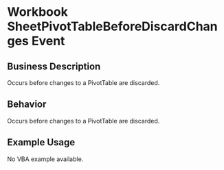 # Workbook SheetPivotTableBeforeDiscardChanges Event

## Business Description
Occurs before changes to a PivotTable are discarded.

## Behavior
Occurs before changes to a PivotTable are discarded.

## Example Usage
No VBA example available.